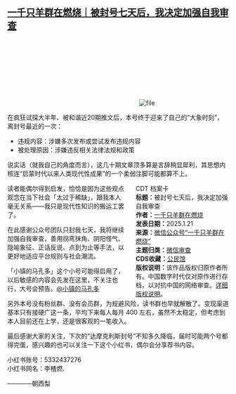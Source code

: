 <!--1737443884000-->
[一千只羊群在燃烧｜被封号七天后，我决定加强自我审查](https://chinadigitaltimes.net/chinese/715254.html)
------

<p><img decoding="async" src="data:image/svg+xml,%3Csvg%20xmlns='http://www.w3.org/2000/svg'%20viewBox='0%200%200%200'%3E%3C/svg%3E" alt="file" data-lazy-src="https://chinadigitaltimes.net/chinese/files/2025/01/image-1737443794567.png"><noscript><img decoding="async" src="https://chinadigitaltimes.net/chinese/files/2025/01/image-1737443794567.png" alt="file"></noscript></p><p>在疯狂试探大半年、被和谐近20期推文后，本号终于迎来了自己的“大象时刻”，离封号最近的一次：  </p><ul><li>违规内容：涉嫌多次发布或尝试发布违规内容 </li><li>被处理原因：涉嫌违反相关法律法规和政策  </li></ul><p>说实话（就我自己的角度而言），这几十期文章顶多算是言辞稍显犀利，其思想内核连“启蒙时代以来人类现代性成果”的一个柔弱注脚可能都算不上。  </p><div style="width:42%;float:right;padding-left:20px;"><div class="su-spoiler su-spoiler-style-fancy su-spoiler-icon-chevron-circle" data-scroll-offset="0" data-anchor-in-url="no"><div class="su-spoiler-title" tabindex="0" role="button"><span class="su-spoiler-icon"></span>CDT 档案卡</div><div class="su-spoiler-content su-u-clearfix su-u-trim"><strong>标题：</strong>被封号七天后，我决定加强自我审查<br><strong>作者：</strong><a href="https://chinadigitaltimes.net/space/一千只羊群在燃烧" target="_blank">一千只羊群在燃烧</a><br><strong>发表日期：</strong>2025.1.21<br><strong>来源：</strong><a href="https://web.archive.org/web/*/https://mp.weixin.qq.com/s/DMhZdt3el4bpHegRjcKcqg" target="_blank">微信公众号“一千只羊群在燃烧”</a><br><strong>主题归类：</strong><a href="https://chinadigitaltimes.net/space/微信审查" target="_blank">微信审查</a><br><strong>CDS收藏：</strong><a href="https://chinadigitaltimes.net/space/%E5%85%AC%E6%B0%91%E9%A6%86" target="_blank" rel="noopener">公民馆</a><br><strong>版权说明：</strong>该作品版权归原作者所有。中国数字时代仅对原作进行存档，以对抗中国的网络审查。<a href="https://chinadigitaltimes.net/chinese/copyright">详细版权说明</a>。</div></div></div><p>读者能偶尔得到启发，恰恰是因为这些观点观念在当下社会「太过于稀缺」，跟我本人毫无关系——我只是现代性知识的搬运工罢了。  </p><p>在此感谢公众号团队只封我七天，我将继续加强自我审查，善用拐弯抹角、阴阳怪气、隐喻象征、正话反说、点到为止等手法，以更好地适应平台规则与社会潮流。  </p><p>「小镇的马孔多」这个小号可能得启用了，以后敏感的内容会先发在这里，不关注也行，大号会预告。<a href="https://mp.weixin.qq.com/mp/readtemplate?t=pages/link_mid_jump&amp;biz=MzkzNzc1ODYyNA==">@小镇的马孔多</a>  </p><p>另外本号没有粉丝群、没有会员群，为规避风险，读书群也早就解散了。变现渠道基本只有接硬广这一条，平均下来每人每月 400 左右，虽然不太稳定，但考虑到本人目前还在上学，还是很客观的一笔收入。  </p><p>最后感谢大家的关注，下次的“达摩克利斯封号”不知多久降临，届时可能两个号都得完蛋，感兴趣的也可以关注一下这个小红书，偶尔会分享荐书内容。  </p><p>小红书账号：5332437276<br>小红书网名：李楂燃.  </p><p>————朝西梨</p><div class="addtoany_share_save_container addtoany_content addtoany_content_bottom"><div class="a2a_kit a2a_kit_size_32 addtoany_list" data-a2a-url="https://chinadigitaltimes.net/chinese/715254.html" data-a2a-title="一千只羊群在燃烧｜被封号七天后，我决定加强自我审查"><a class="a2a_button_facebook" href="https://www.addtoany.com/add_to/facebook?linkurl=https%3A%2F%2Fchinadigitaltimes.net%2Fchinese%2F715254.html&amp;linkname=%E4%B8%80%E5%8D%83%E5%8F%AA%E7%BE%8A%E7%BE%A4%E5%9C%A8%E7%87%83%E7%83%A7%EF%BD%9C%E8%A2%AB%E5%B0%81%E5%8F%B7%E4%B8%83%E5%A4%A9%E5%90%8E%EF%BC%8C%E6%88%91%E5%86%B3%E5%AE%9A%E5%8A%A0%E5%BC%BA%E8%87%AA%E6%88%91%E5%AE%A1%E6%9F%A5" title="Facebook" rel="nofollow noopener" target="_blank"></a><a class="a2a_button_twitter" href="https://www.addtoany.com/add_to/twitter?linkurl=https%3A%2F%2Fchinadigitaltimes.net%2Fchinese%2F715254.html&amp;linkname=%E4%B8%80%E5%8D%83%E5%8F%AA%E7%BE%8A%E7%BE%A4%E5%9C%A8%E7%87%83%E7%83%A7%EF%BD%9C%E8%A2%AB%E5%B0%81%E5%8F%B7%E4%B8%83%E5%A4%A9%E5%90%8E%EF%BC%8C%E6%88%91%E5%86%B3%E5%AE%9A%E5%8A%A0%E5%BC%BA%E8%87%AA%E6%88%91%E5%AE%A1%E6%9F%A5" title="Twitter" rel="nofollow noopener" target="_blank"></a><a class="a2a_button_telegram" href="https://www.addtoany.com/add_to/telegram?linkurl=https%3A%2F%2Fchinadigitaltimes.net%2Fchinese%2F715254.html&amp;linkname=%E4%B8%80%E5%8D%83%E5%8F%AA%E7%BE%8A%E7%BE%A4%E5%9C%A8%E7%87%83%E7%83%A7%EF%BD%9C%E8%A2%AB%E5%B0%81%E5%8F%B7%E4%B8%83%E5%A4%A9%E5%90%8E%EF%BC%8C%E6%88%91%E5%86%B3%E5%AE%9A%E5%8A%A0%E5%BC%BA%E8%87%AA%E6%88%91%E5%AE%A1%E6%9F%A5" title="Telegram" rel="nofollow noopener" target="_blank"></a><a class="a2a_button_reddit" href="https://www.addtoany.com/add_to/reddit?linkurl=https%3A%2F%2Fchinadigitaltimes.net%2Fchinese%2F715254.html&amp;linkname=%E4%B8%80%E5%8D%83%E5%8F%AA%E7%BE%8A%E7%BE%A4%E5%9C%A8%E7%87%83%E7%83%A7%EF%BD%9C%E8%A2%AB%E5%B0%81%E5%8F%B7%E4%B8%83%E5%A4%A9%E5%90%8E%EF%BC%8C%E6%88%91%E5%86%B3%E5%AE%9A%E5%8A%A0%E5%BC%BA%E8%87%AA%E6%88%91%E5%AE%A1%E6%9F%A5" title="Reddit" rel="nofollow noopener" target="_blank"></a><a class="a2a_button_whatsapp" href="https://www.addtoany.com/add_to/whatsapp?linkurl=https%3A%2F%2Fchinadigitaltimes.net%2Fchinese%2F715254.html&amp;linkname=%E4%B8%80%E5%8D%83%E5%8F%AA%E7%BE%8A%E7%BE%A4%E5%9C%A8%E7%87%83%E7%83%A7%EF%BD%9C%E8%A2%AB%E5%B0%81%E5%8F%B7%E4%B8%83%E5%A4%A9%E5%90%8E%EF%BC%8C%E6%88%91%E5%86%B3%E5%AE%9A%E5%8A%A0%E5%BC%BA%E8%87%AA%E6%88%91%E5%AE%A1%E6%9F%A5" title="WhatsApp" rel="nofollow noopener" target="_blank"></a><a class="a2a_button_email" href="https://www.addtoany.com/add_to/email?linkurl=https%3A%2F%2Fchinadigitaltimes.net%2Fchinese%2F715254.html&amp;linkname=%E4%B8%80%E5%8D%83%E5%8F%AA%E7%BE%8A%E7%BE%A4%E5%9C%A8%E7%87%83%E7%83%A7%EF%BD%9C%E8%A2%AB%E5%B0%81%E5%8F%B7%E4%B8%83%E5%A4%A9%E5%90%8E%EF%BC%8C%E6%88%91%E5%86%B3%E5%AE%9A%E5%8A%A0%E5%BC%BA%E8%87%AA%E6%88%91%E5%AE%A1%E6%9F%A5" title="Email" rel="nofollow noopener" target="_blank"></a><a class="a2a_button_copy_link" href="https://www.addtoany.com/add_to/copy_link?linkurl=https%3A%2F%2Fchinadigitaltimes.net%2Fchinese%2F715254.html&amp;linkname=%E4%B8%80%E5%8D%83%E5%8F%AA%E7%BE%8A%E7%BE%A4%E5%9C%A8%E7%87%83%E7%83%A7%EF%BD%9C%E8%A2%AB%E5%B0%81%E5%8F%B7%E4%B8%83%E5%A4%A9%E5%90%8E%EF%BC%8C%E6%88%91%E5%86%B3%E5%AE%9A%E5%8A%A0%E5%BC%BA%E8%87%AA%E6%88%91%E5%AE%A1%E6%9F%A5" title="Copy Link" rel="nofollow noopener" target="_blank"></a><a class="a2a_dd addtoany_share_save addtoany_share" href="https://www.addtoany.com/share"></a></div></div>
